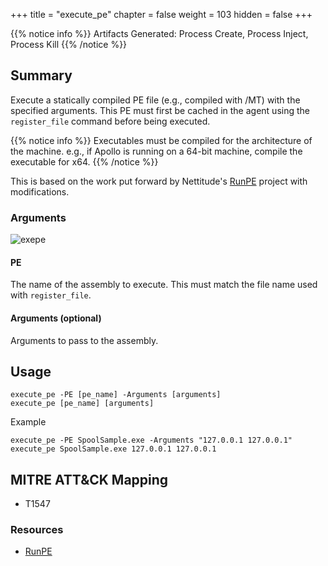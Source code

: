 +++
title = "execute_pe"
chapter = false
weight = 103
hidden = false
+++

{{% notice info %}}
Artifacts Generated: Process Create, Process Inject, Process Kill
{{% /notice %}}

## Summary

Execute a statically compiled PE file (e.g., compiled with /MT) with the specified arguments. This PE must first be cached in the agent using the `register_file` command before being executed.

{{% notice info %}}
Executables must be compiled for the architecture of the machine. e.g., if Apollo is running on a 64-bit machine, compile the executable for x64.
{{% /notice %}}

This is based on the work put forward by Nettitude's [RunPE](https://github.com/nettitude/RunPE) project with modifications.

### Arguments
![exepe](../images/execute_pe.png)

#### PE
The name of the assembly to execute. This must match the file name used with `register_file`. 

#### Arguments (optional)
Arguments to pass to the assembly.

## Usage
```
execute_pe -PE [pe_name] -Arguments [arguments]
execute_pe [pe_name] [arguments]
```

Example
```
execute_pe -PE SpoolSample.exe -Arguments "127.0.0.1 127.0.0.1"
execute_pe SpoolSample.exe 127.0.0.1 127.0.0.1
```


## MITRE ATT&CK Mapping

- T1547

### Resources
- [RunPE](https://github.com/nettitude/RunPE)
